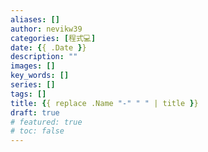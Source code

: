 ```yaml
---
aliases: []
author: nevikw39
categories: [程式💻]
date: {{ .Date }}
description: ""
images: []
key_words: []
series: []
tags: []
title: {{ replace .Name "-" " " | title }}
draft: true
# featured: true
# toc: false
---
```



